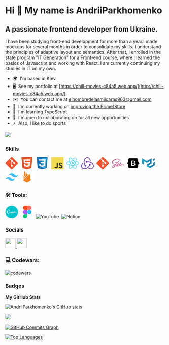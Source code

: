 Hi 👋 My name is AndriiParkhomenko
==================================

A passionate frontend developer from Ukraine.
---------------------------------------------

I have been studying front-end development for more than a year.I made mockups for several months in order to consolidate my skills. I understand the principles of adaptive layout and semantics. After that, I enrolled in the state program "IT Generation" for a Front-end course, where I learned the basics of Javascript and working with React. I am currently continuing my studies in IT on my own.

* 🌍  I'm based in Kiev
* 🖥️  See my portfolio at [https://chill-movies-c84a5.web.app/](http://chill-movies-c84a5.web.app/)
* ✉️  You can contact me at [elhombredelasmilcaras963@gmail.com](mailto:elhombredelasmilcaras963@gmail.com)
* 🚀  I'm currently working on [improving the Prime1Store](http://prime1shop.web.app/)
* 🧠  I'm learning TypeScript
* 🤝  I'm open to collaborating on for all new opportunities
* ⚡  Also, I like to do sports

<a href="https://www.github.com/AndriiParkhomenko" target="_blank" rel="noreferrer"><img
src="https://img.shields.io/github/followers/AndriiParkhomenko?logo=github&style=for-the-badge&color=0891b2&labelColor=1c1917" /></a>

### Skills


<div>
  <img src="https://github.com/devicons/devicon/blob/master/icons/git/git-original.svg" title="git" alt="git" width="40" height="40"/>&nbsp
  <img src="https://github.com/devicons/devicon/blob/master/icons/html5/html5-original.svg" title="html5" alt="html5" width="40" height="40"/>&nbsp
  <img src="https://github.com/devicons/devicon/blob/master/icons/css3/css3-original.svg" title="css" alt="css" width="40" height="40"/>&nbsp
  <img src="https://github.com/devicons/devicon/blob/master/icons/javascript/javascript-original.svg" title="javascript" alt="javascript" width="40" height="40"/>&nbsp
  <img src="https://github.com/devicons/devicon/blob/master/icons/react/react-original.svg" title="reactjs" alt="reactjs" width="40" height="40"/>&nbsp
  <img src="https://github.com/devicons/devicon/blob/master/icons/redux/redux-original.svg" title="redux" alt="redux" width="40" height="40"/>&nbsp;
  <img src="https://github.com/devicons/devicon/blob/master/icons/git/git-plain.svg" title="git" alt="git" width="40" height="40"/>&nbsp;
  <img src="https://github.com/devicons/devicon/blob/master/icons/sass/sass-original.svg" title="sass/scss" alt="sass/scss" width="40" height="40"/>&nbsp;
  <img src="https://github.com/devicons/devicon/blob/master/icons/bootstrap/bootstrap-plain.svg" title="bootstrap" alt="bootstrap" width="40" height="40"/>&nbsp;
    <img src="https://github.com/devicons/devicon/blob/master/icons/materialui/materialui-original.svg" title="materialui" alt="materialui" width="40" height="40"/>&nbsp;
  <img src="https://github.com/devicons/devicon/blob/master/icons/tailwindcss/tailwindcss-plain.svg" title="tailwind" alt="tailwind" width="40" height="40"/>&nbsp;
  <img src="https://github.com/devicons/devicon/blob/master/icons/firebase/firebase-plain.svg" title="firebase" alt="firebase" width="40" height="40"/>&nbsp;
</div>

### 🛠 Tools:

<div>
  <img src="https://github.com/devicons/devicon/blob/master/icons/canva/canva-original.svg" title="canva" alt="canva" width="40" height="40"/>&nbsp;
  <img src="https://github.com/devicons/devicon/blob/master/icons/figma/figma-original.svg" title="figma" alt="figma" width="40" height="40"/>&nbsp;
  <img src="https://upload.wikimedia.org/wikipedia/commons/9/9e/YouTube_Logo_%282013-2017%29.svg" title="YouTube" alt="YouTube" width="40" height="40"/>&nbsp;
  <img src="https://upload.wikimedia.org/wikipedia/commons/e/e9/Notion-logo.svg" title="Notion" alt="Notion" width="40" height="40"/>&nbsp;
</div>


### Socials

<p align="left"> <a href="https://www.github.com/AndriiParkhomenko" target="_blank" rel="noreferrer"> <picture> <source media="(prefers-color-scheme: dark)" srcset="https://raw.githubusercontent.com/danielcranney/readme-generator/main/public/icons/socials/github-dark.svg" /> <source media="(prefers-color-scheme: light)" srcset="https://raw.githubusercontent.com/danielcranney/readme-generator/main/public/icons/socials/github.svg" /> <img src="https://raw.githubusercontent.com/danielcranney/readme-generator/main/public/icons/socials/github.svg" width="32" height="32" /> </picture> </a> <a href="https://www.linkedin.com/in/andrii-parkhomenko-b98421280/" target="_blank" rel="noreferrer"> <picture> <source media="(prefers-color-scheme: dark)" srcset="undefined" /> <source media="(prefers-color-scheme: light)" srcset="https://raw.githubusercontent.com/danielcranney/readme-generator/main/public/icons/socials/linkedin.svg" /> <img src="https://raw.githubusercontent.com/danielcranney/readme-generator/main/public/icons/socials/linkedin.svg" width="32" height="32" /> </picture> </a></p>

### 💻 Codewars:

![codewars](https://www.codewars.com/users/AndriiParkhomenko/badges/large)

### Badges

<b>My GitHub Stats</b>

<a href="http://www.github.com/AndriiParkhomenko"><img src="https://github-readme-stats.vercel.app/api?username=AndriiParkhomenko&show_icons=true&hide=&count_private=true&title_color=0891b2&text_color=ffffff&icon_color=0891b2&bg_color=1c1917&hide_border=true&show_icons=true" alt="AndriiParkhomenko's GitHub stats" /></a>

<a href="http://www.github.com/AndriiParkhomenko"><img src="https://github-readme-streak-stats.herokuapp.com/?user=AndriiParkhomenko&stroke=ffffff&background=1c1917&ring=0891b2&fire=0891b2&currStreakNum=ffffff&currStreakLabel=0891b2&sideNums=ffffff&sideLabels=ffffff&dates=ffffff&hide_border=true" /></a>

<a href="http://www.github.com/AndriiParkhomenko"><img src="https://github-readme-activity-graph.cyclic.app/graph?username=AndriiParkhomenko&bg_color=1c1917&color=ffffff&line=0891b2&point=ffffff&area_color=1c1917&area=true&hide_border=true&custom_title=GitHub%20Commits%20Graph" alt="GitHub Commits Graph" /></a>

<a href="https://github.com/AndriiParkhomenko" align="left"><img src="https://github-readme-stats.vercel.app/api/top-langs/?username=AndriiParkhomenko&langs_count=10&title_color=0891b2&text_color=ffffff&icon_color=0891b2&bg_color=1c1917&hide_border=true&locale=en&custom_title=Top%20%Languages" alt="Top Languages" /></a>
